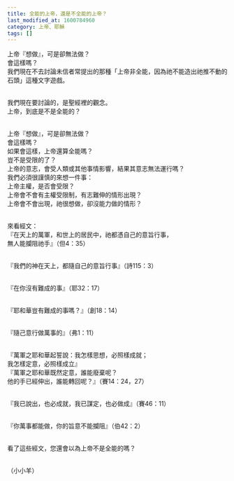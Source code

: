 ```yaml
---
title: 全能的上帝，還是不全能的上帝？
last_modified_at: 1600784960
category: 上帝、耶穌
tags: []
---
```


<p>上帝『想做』，可是卻無法做？<br>
會這樣嗎？<br>
我們現在不去討論未信者常提出的那種「上帝非全能，因為祂不能造出祂推不動的石頭」這種文字遊戲。</p>

<p><br>
我們現在要討論的，是聖經裡的觀念。<br>
上帝，到底是不是全能的？</p>

<p><br>
上帝『想做』，可是卻無法做？<br>
會這樣嗎？<br>
如果會這樣，上帝還算全能嗎？<br>
豈不是受限的了？<br>
上帝的意志，會受人類或其他事情影響，結果其意志無法運行嗎？<br>
我們必須很謹慎的來想一件事：<br>
上帝主權，是否會受限？<br>
上帝會不會有主權受限制，有志難伸的情形出現？<br>
上帝會不會出現，祂很想做，卻沒能力做的情形？</p>

<p><br>
來看經文：<br>
『在天上的萬軍，和世上的居民中，祂都憑自己的意旨行事，<br>
無人能攔阻祂手』（但4：35）</p>

<p><br>
『我們的神在天上，都隨自己的意旨行事』（詩115：3）</p>

<p><br>
『在你沒有難成的事』（耶32：17）</p>

<p><br>
『耶和華豈有難成的事嗎？』（創18：14）</p>

<p><br>
『隨己意行做萬事的』（弗1：11）</p>

<p><br>
『萬軍之耶和華起誓說：我怎樣思想，必照樣成就；<br>
我怎樣定意，必照樣成立』<br>
『萬軍之耶和華既然定意，誰能廢棄呢？<br>
他的手已經伸出，誰能轉回呢？』（賽14：24，27）</p>

<p><br>
『我已說出，也必成就，我已謀定，也必做成』（賽46：11）</p>

<p><br>
『你萬事都能做，你的旨意不能攔阻』（伯42：2）</p>

<p><br>
看了這些經文，您還會以為上帝不是全能的嗎？</p>

<p><br>
（小小羊）</p>

